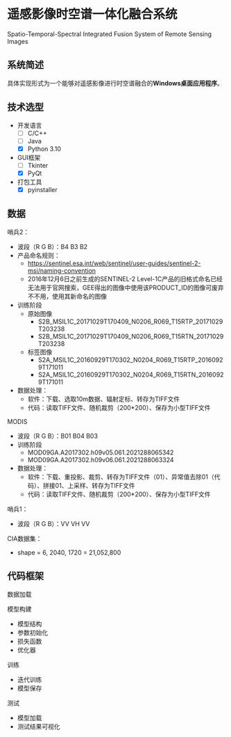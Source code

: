 # 遥感影像时空谱一体化融合系统

Spatio-Temporal-Spectral Integrated Fusion System of Remote Sensing Images

## 系统简述

具体实现形式为一个能够对遥感影像进行时空谱融合的**Windows桌面应用程序**。

## 技术选型

- 开发语言
    - [ ] C/C++
    - [ ] Java
    - [x] Python 3.10
- GUI框架
    - [ ] Tkinter
    - [x] PyQt
- 打包工具
    - [x] pyinstaller

## 数据

哨兵2：

- 波段（R G B）：B4 B3 B2
- 产品命名规则：
    - https://sentinel.esa.int/web/sentinel/user-guides/sentinel-2-msi/naming-convention
    - 2016年12月6日之前生成的SENTINEL-2 Level-1C产品的旧格式命名已经无法用于官网搜索，GEE得出的图像中使用该PRODUCT_ID的图像可废弃不不用，使用其新命名的图像
- 训练阶段
    - 原始图像
        - S2B_MSIL1C_20171029T170409_N0206_R069_T15RTP_20171029T203238
        - S2B_MSIL1C_20171029T170409_N0206_R069_T15RTN_20171029T203238
    - 标签图像
        - S2A_MSIL1C_20160929T170302_N0204_R069_T15RTP_20160929T171011
        - S2A_MSIL1C_20160929T170302_N0204_R069_T15RTN_20160929T171011
- 数据处理：
    - 软件：下载、选取10m数据、辐射定标、转存为TIFF文件
    - 代码：读取TIFF文件、随机裁剪（200*200）、保存为小型TIFF文件

MODIS

- 波段（R G B）：B01 B04 B03
- 训练阶段
    - MOD09GA.A2017302.h09v05.061.2021288065342
    - MOD09GA.A2017302.h09v06.061.2021288063324
- 数据处理：
    - 软件：下载、重投影、裁剪、转存为TIFF文件（01）、异常值去除01（代码）、拼接01、上采样、转存为TIFF文件
    - 代码：读取TIFF文件、随机裁剪（200*200）、保存为小型TIFF文件

哨兵1：

- 波段（R G B）：VV VH VV

CIA数据集：

- shape = 6, 2040, 1720 = 21,052,800

## 代码框架

数据加载

模型构建

- 模型结构
- 参数初始化
- 损失函数
- 优化器

训练

- 迭代训练
- 模型保存

测试

- 模型加载
- 测试结果可视化



